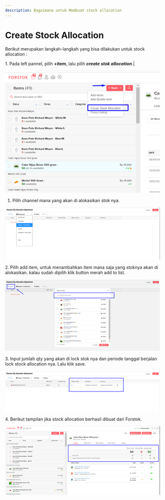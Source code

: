 ```yaml
---
description: Bagaimana untuk Membuat stock allocation
---
```


# Create Stock Allocation

Berikut merupakan langkah-langkah yang bisa dilakukan untuk stock allocation :&#x20;

1\. Pada left pannel, pilih **+item**, lalu pilih _**create stok allocation**_.|

![](<../../.gitbook/assets/image (258).png>)

1. Pilih channel mana yang akan di alokasikan stok nya.&#x20;

![](<../../.gitbook/assets/image (128).png>)



2\. Pilih add item, untuk menambahkan item mana saja yang stoknya akan di alokasikan. kalau sudah dipilih klik button merah add to list.

![](<../../.gitbook/assets/image (84).png>)

3\. Input jumlah qty yang akan di lock stok nya dan periode tanggal berjalan lock stock allocation nya. Lalu klik save.

![](<../../.gitbook/assets/image (250).png>)

4\. Berikut tampilan jika stock allocation berhasil dibuat dari Forstok.

![](<../../.gitbook/assets/image (227).png>)
